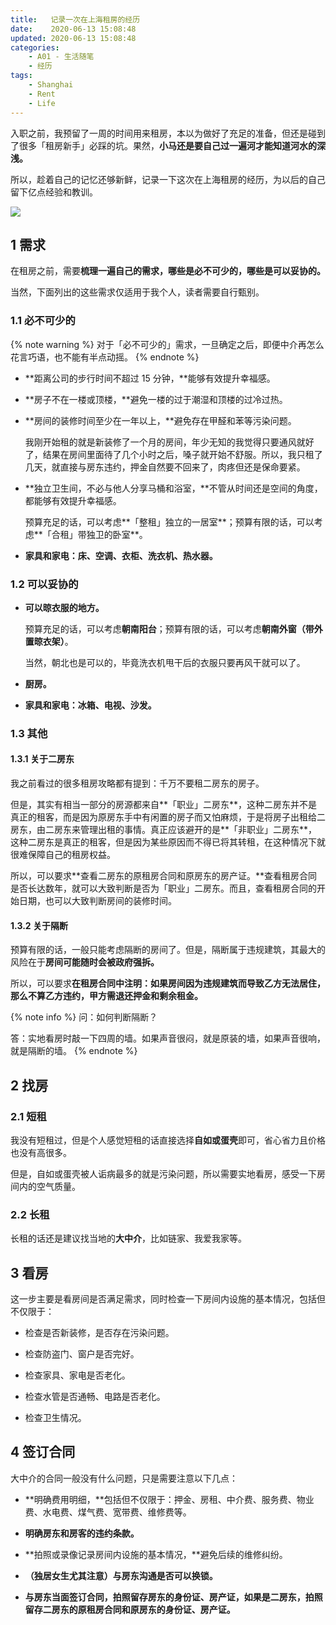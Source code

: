 ```yaml
---
title:   记录一次在上海租房的经历
date:    2020-06-13 15:08:48
updated: 2020-06-13 15:08:48
categories:
    - A01 - 生活随笔
    - 经历
tags:
    - Shanghai
    - Rent
    - Life
---
```


入职之前，我预留了一周的时间用来租房，本以为做好了充足的准备，但还是碰到了很多「租房新手」必踩的坑。果然，**小马还是要自己过一遍河才能知道河水的深浅。**

所以，趁着自己的记忆还够新鲜，记录一下这次在上海租房的经历，为以后的自己留下亿点经验和教训。

<img src="https://cdn.jsdelivr.net/gh/ProgCZ/image-cloud-a@master/2020/06/00.png" style="zoom:100%"/>

<!-- more -->

## 1 需求

在租房之前，需要**梳理一遍自己的需求，哪些是必不可少的，哪些是可以妥协的。**

当然，下面列出的这些需求仅适用于我个人，读者需要自行甄别。

### 1.1 必不可少的

{% note warning %}
对于「必不可少的」需求，一旦确定之后，即便中介再怎么花言巧语，也不能有半点动摇。
{% endnote %}

- **距离公司的步行时间不超过 15 分钟，**能够有效提升幸福感。

- **房子不在一楼或顶楼，**避免一楼的过于潮湿和顶楼的过冷过热。

- **房间的装修时间至少在一年以上，**避免存在甲醛和苯等污染问题。

  我刚开始租的就是新装修了一个月的房间，年少无知的我觉得只要通风就好了，结果在房间里面待了几个小时之后，嗓子就开始不舒服。所以，我只租了几天，就直接与房东违约，押金自然要不回来了，肉疼但还是保命要紧。

- **独立卫生间，不必与他人分享马桶和浴室，**不管从时间还是空间的角度，都能够有效提升幸福感。

  预算充足的话，可以考虑**「整租」独立的一居室**；预算有限的话，可以考虑**「合租」带独卫的卧室**。

- **家具和家电：床、空调、衣柜、洗衣机、热水器。**

### 1.2 可以妥协的

- **可以晾衣服的地方。**

  预算充足的话，可以考虑**朝南阳台**；预算有限的话，可以考虑**朝南外窗（带外置晾衣架）**。

  当然，朝北也是可以的，毕竟洗衣机甩干后的衣服只要再风干就可以了。

- **厨房。**

- **家具和家电：冰箱、电视、沙发。**

### 1.3 其他

#### 1.3.1 关于二房东

我之前看过的很多租房攻略都有提到：千万不要租二房东的房子。

但是，其实有相当一部分的房源都来自**「职业」二房东**，这种二房东并不是真正的租客，而是因为原房东手中有闲置的房子而又怕麻烦，于是将房子出租给二房东，由二房东来管理出租的事情。真正应该避开的是**「非职业」二房东**，这种二房东是真正的租客，但是因为某些原因而不得已将其转租，在这种情况下就很难保障自己的租房权益。

所以，可以要求**查看二房东的原租房合同和原房东的房产证。**查看租房合同是否长达数年，就可以大致判断是否为「职业」二房东。而且，查看租房合同的开始日期，也可以大致判断房间的装修时间。

#### 1.3.2 关于隔断

预算有限的话，一般只能考虑隔断的房间了。但是，隔断属于违规建筑，其最大的风险在于**房间可能随时会被政府强拆。**

所以，可以要求**在租房合同中注明：如果房间因为违规建筑而导致乙方无法居住，那么不算乙方违约，甲方需退还押金和剩余租金。**

{% note info %}
问：如何判断隔断？

答：实地看房时敲一下四周的墙。如果声音很闷，就是原装的墙，如果声音很响，就是隔断的墙。
{% endnote %}

## 2 找房

### 2.1 短租

我没有短租过，但是个人感觉短租的话直接选择**自如或蛋壳**即可，省心省力且价格也没有高很多。

但是，自如或蛋壳被人诟病最多的就是污染问题，所以需要实地看房，感受一下房间内的空气质量。

### 2.2 长租

长租的话还是建议找当地的**大中介**，比如链家、我爱我家等。

## 3 看房

这一步主要是看房间是否满足需求，同时检查一下房间内设施的基本情况，包括但不仅限于：

- 检查是否新装修，是否存在污染问题。

- 检查防盗门、窗户是否完好。

- 检查家具、家电是否老化。

- 检查水管是否通畅、电路是否老化。

- 检查卫生情况。

## 4 签订合同

大中介的合同一般没有什么问题，只是需要注意以下几点：

- **明确费用明细，**包括但不仅限于：押金、房租、中介费、服务费、物业费、水电费、煤气费、宽带费、维修费等。

- **明确房东和房客的违约条款。**

- **拍照或录像记录房间内设施的基本情况，**避免后续的维修纠纷。

- **（独居女生尤其注意）与房东沟通是否可以换锁。**

- **与房东当面签订合同，拍照留存房东的身份证、房产证，如果是二房东，拍照留存二房东的原租房合同和原房东的身份证、房产证。**
